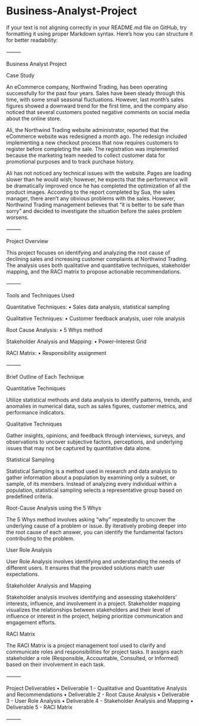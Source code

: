 # Business-Analyst-Project

If your text is not aligning correctly in your README.md file on GitHub, try formatting it using proper Markdown syntax. Here’s how you can structure it for better readability:

⸻

Business Analyst Project

Case Study

An eCommerce company, Northwind Trading, has been operating successfully for the past four years. Sales have been steady through this time, with some small seasonal fluctuations. However, last month’s sales figures showed a downward trend for the first time, and the company also noticed that several customers posted negative comments on social media about the online store.

Ali, the Northwind Trading website administrator, reported that the eCommerce website was redesigned a month ago. The redesign included implementing a new checkout process that now requires customers to register before completing the sale. The registration was implemented because the marketing team needed to collect customer data for promotional purposes and to track purchase history.

Ali has not noticed any technical issues with the website. Pages are loading slower than he would wish; however, he expects that the performance will be dramatically improved once he has completed the optimization of all the product images. According to the report completed by Sua, the sales manager, there aren’t any obvious problems with the sales. However, Northwind Trading management believes that “it is better to be safe than sorry” and decided to investigate the situation before the sales problem worsens.

⸻

Project Overview

This project focuses on identifying and analyzing the root cause of declining sales and increasing customer complaints at Northwind Trading. The analysis uses both qualitative and quantitative techniques, stakeholder mapping, and the RACI matrix to propose actionable recommendations.

⸻

Tools and Techniques Used

Quantitative Techniques:
	•	Sales data analysis, statistical sampling

Qualitative Techniques:
	•	Customer feedback analysis, user role analysis

Root Cause Analysis:
	•	5 Whys method

Stakeholder Analysis and Mapping:
	•	Power-Interest Grid

RACI Matrix:
	•	Responsibility assignment

⸻

Brief Outline of Each Technique

Quantitative Techniques

Utilize statistical methods and data analysis to identify patterns, trends, and anomalies in numerical data, such as sales figures, customer metrics, and performance indicators.

Qualitative Techniques

Gather insights, opinions, and feedback through interviews, surveys, and observations to uncover subjective factors, perceptions, and underlying issues that may not be captured by quantitative data alone.

Statistical Sampling

Statistical Sampling is a method used in research and data analysis to gather information about a population by examining only a subset, or sample, of its members. Instead of analyzing every individual within a population, statistical sampling selects a representative group based on predefined criteria.

Root-Cause Analysis using the 5 Whys

The 5 Whys method involves asking “why” repeatedly to uncover the underlying cause of a problem or issue. By iteratively probing deeper into the root cause of each answer, you can identify the fundamental factors contributing to the problem.

User Role Analysis

User Role Analysis involves identifying and understanding the needs of different users. It ensures that the provided solutions match user expectations.

Stakeholder Analysis and Mapping

Stakeholder analysis involves identifying and assessing stakeholders’ interests, influence, and involvement in a project. Stakeholder mapping visualizes the relationships between stakeholders and their level of influence or interest in the project, helping prioritize communication and engagement efforts.

RACI Matrix

The RACI Matrix is a project management tool used to clarify and communicate roles and responsibilities for project tasks. It assigns each stakeholder a role (Responsible, Accountable, Consulted, or Informed) based on their involvement in each task.

⸻

Project Deliverables
	•	Deliverable 1 - Qualitative and Quantitative Analysis and Recommendations
	•	Deliverable 2 - Root Cause Analysis
	•	Deliverable 3 - User Role Analysis
	•	Deliverable 4 - Stakeholder Analysis and Mapping
	•	Deliverable 5 - RACI Matrix

⸻
